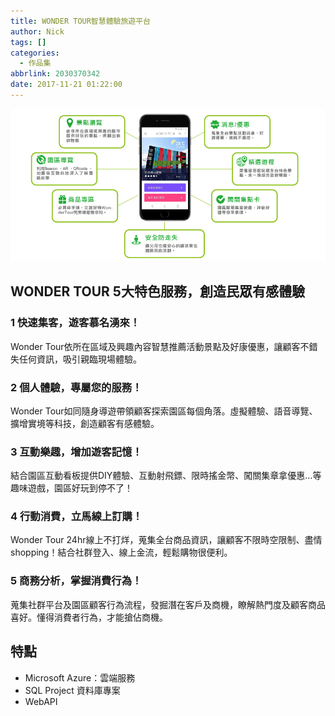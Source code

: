 ```yaml
---
title: WONDER TOUR智慧體驗旅遊平台
author: Nick
tags: []
categories:
  - 作品集
abbrlink: 2030370342
date: 2017-11-21 01:22:00
---
```


![](/images/img-29.png)



## WONDER TOUR 5大特色服務，創造民眾有感體驗

### 1 快速集客，遊客慕名湧來！

Wonder Tour依所在區域及興趣內容智慧推薦活動景點及好康優惠，讓顧客不錯失任何資訊，吸引親臨現場體驗。

### 2 個人體驗，專屬您的服務！
Wonder Tour如同隨身導遊帶領顧客探索園區每個角落。虛擬體驗、語音導覽、擴增實境等科技，創造顧客有感體驗。

### 3 互動樂趣，增加遊客記憶！
結合園區互動看板提供DIY體驗、互動射飛鏢、限時搖金幣、闖關集章拿優惠…等趣味遊戲，園區好玩到停不了！

### 4 行動消費，立馬線上訂購！
Wonder Tour 24hr線上不打烊，蒐集全台商品資訊，讓顧客不限時空限制、盡情shopping！結合社群登入、線上金流，輕鬆購物很便利。

### 5 商務分析，掌握消費行為！
蒐集社群平台及園區顧客行為流程，發掘潛在客戶及商機，瞭解熱門度及顧客商品喜好。懂得消費者行為，才能搶佔商機。

## 特點
- Microsoft Azure：雲端服務
- SQL Project 資料庫專案
- WebAPI